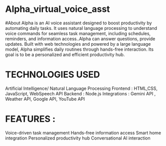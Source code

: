 # Alpha_virtual_voice_asst
#About
Alpha is an AI voice assistant designed to boost
productivity by automating daily tasks. It uses natural
language processing to understand voice commands for
seamless task management, including schedules,
reminders, and information access..Alpha can answer
questions, provide updates. Built with web technologies
and powered by a large language model, Alpha simplifies
daily routines through hands-free interaction. Its goal is to
be a personalized and efficient productivity hub.

# TECHNOLOGIES USED
 Artificial Intelligence/ Natural Language
 Processing
 Frontend : HTML,CSS, JavaScript, WebSpeech API
 Backend : Node.js
 Integrations : Gemini API , Weather API,  Google
 API, YouTube API

 # FEATURES :
 Voice-driven task management
 Hands-free information access
 Smart home integration
 Personalized productivity hub
 Conversational AI interaction
